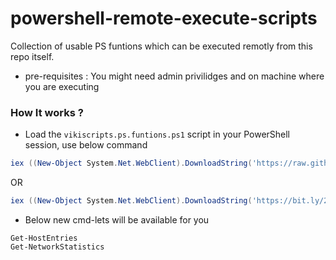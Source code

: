 # powershell-remote-execute-scripts

Collection of usable PS funtions which can be executed remotly from this repo itself.

* pre-requisites : You might need admin privilidges and  on machine where you are executing

### How It works ?

* Load the `vikiscripts.ps.funtions.ps1` script in your PowerShell session, use below command

```powershell
iex ((New-Object System.Net.WebClient).DownloadString('https://raw.githubusercontent.com/hclpandv/powershell-remote-execute-scripts/master/vikiscripts.ps.funtions.ps1'))
```
  OR  

```powershell
iex ((New-Object System.Net.WebClient).DownloadString('https://bit.ly/2NnlJlS'))
```

* Below new cmd-lets will be available for you

```
Get-HostEntries
Get-NetworkStatistics
```

